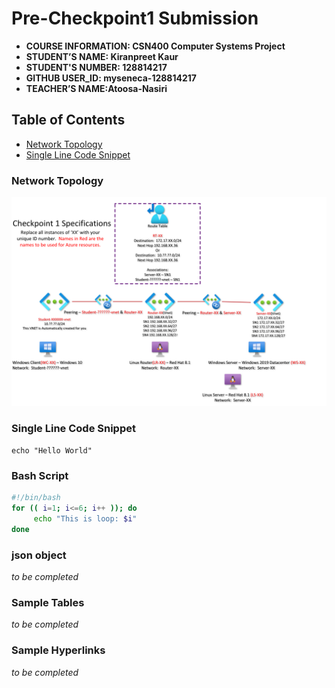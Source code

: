 # Pre-Checkpoint1 Submission 

- **COURSE INFORMATION: CSN400 Computer Systems Project**
- **STUDENT’S NAME: Kiranpreet Kaur**
- **STUDENT'S NUMBER: 128814217**
- **GITHUB USER_ID: myseneca-128814217**
- **TEACHER’S NAME:Atoosa-Nasiri** 


## Table of Contents
- [Network Topology](#network-topology)
- [Single Line Code Snippet](#single-line-code-snippet)

### Network Topology
<img src="../checkpoint1-diagram.png"
     alt="Network topology image not found"
     style="float; left; margin-right: 10px;" />


### Single Line Code Snippet
`echo "Hello World"`


### Bash Script
```bash
#!/bin/bash
for (( i=1; i<=6; i++ )); do
     echo "This is loop: $i"
done
```

### json object
_to be completed_


### Sample Tables
_to be completed_


### Sample Hyperlinks
_to be completed_



